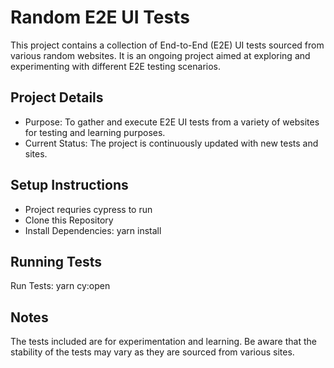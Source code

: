 # Random E2E UI Tests
This project contains a collection of End-to-End (E2E) UI tests sourced from various random websites. It is an ongoing project aimed at exploring and experimenting with different E2E testing scenarios.

## Project Details
- Purpose: To gather and execute E2E UI tests from a variety of websites for testing and learning purposes.
- Current Status: The project is continuously updated with new tests and sites.

## Setup Instructions
- Project requries cypress to run
- Clone this Repository
- Install Dependencies: yarn install

## Running Tests
Run Tests: yarn cy:open

## Notes
The tests included are for experimentation and learning.
Be aware that the stability of the tests may vary as they are sourced from various sites.
